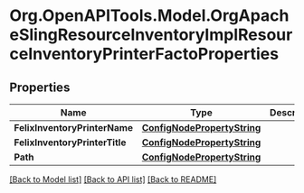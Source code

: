 # Org.OpenAPITools.Model.OrgApacheSlingResourceInventoryImplResourceInventoryPrinterFactoProperties
## Properties

Name | Type | Description | Notes
------------ | ------------- | ------------- | -------------
**FelixInventoryPrinterName** | [**ConfigNodePropertyString**](ConfigNodePropertyString.md) |  | [optional] 
**FelixInventoryPrinterTitle** | [**ConfigNodePropertyString**](ConfigNodePropertyString.md) |  | [optional] 
**Path** | [**ConfigNodePropertyString**](ConfigNodePropertyString.md) |  | [optional] 

[[Back to Model list]](../README.md#documentation-for-models) [[Back to API list]](../README.md#documentation-for-api-endpoints) [[Back to README]](../README.md)

